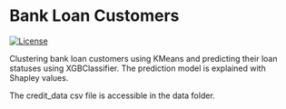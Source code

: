 # Bank Loan Customers

<a href="https://github.com/georgemuriithi/bank-loan-customers/blob/main/LICENSE">
    <img alt="License" src="https://img.shields.io/github/license/georgemuriithi/bank-loan-customers.svg?color=blue&cachedrop">
</a>

Clustering bank loan customers using KMeans and predicting their loan statuses using XGBClassifier. The prediction model is explained with Shapley values.

The credit_data csv file is accessible in the data folder.
